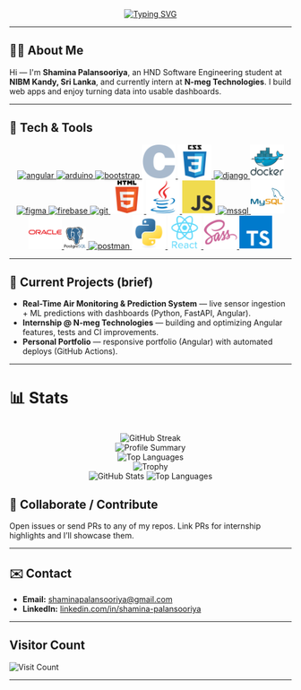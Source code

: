 <div align="center">
  <a href="https://git.io/typing-svg">
    <img src="https://readme-typing-svg.demolab.com?font=Fira+Code&weight=500&size=48&pause=1000&center=true&width=900&height=120&lines=Shamina+Palansooriya+%F0%9F%91%8B" alt="Typing SVG" />
  </a>
</div>

---

## 👩‍💻 About Me
Hi — I'm **Shamina Palansooriya**, an HND Software Engineering student at **NIBM Kandy, Sri Lanka**, and currently intern at **N-meg Technologies**. I build web apps and enjoy turning data into usable dashboards.

---

## 🧰 Tech & Tools
<p align="center">
  <a href="https://angular.io" target="_blank" rel="noreferrer">
    <img src="https://angular.io/assets/images/logos/angular/angular.svg" alt="angular" width="60" height="60"/>
  </a>
  <a href="https://www.arduino.cc/" target="_blank" rel="noreferrer">
    <img src="https://cdn.worldvectorlogo.com/logos/arduino-1.svg" alt="arduino" width="60" height="60"/>
  </a>
  <a href="https://getbootstrap.com" target="_blank" rel="noreferrer">
    <img src="https://github.com/Scar1109/skill-icons/blob/main/icons/Bootstrap.svg" alt="bootstrap" width="60" height="60"/>
  </a>
  <a href="https://www.cprogramming.com/" target="_blank" rel="noreferrer">
    <img src="https://raw.githubusercontent.com/devicons/devicon/master/icons/c/c-original.svg" alt="c" width="60" height="60"/>
  </a>
  <a href="https://www.w3schools.com/css/" target="_blank" rel="noreferrer">
    <img src="https://raw.githubusercontent.com/devicons/devicon/master/icons/css3/css3-original-wordmark.svg" alt="css3" width="60" height="60"/>
  </a>
  <a href="https://www.djangoproject.com/" target="_blank" rel="noreferrer">
    <img src="https://cdn.worldvectorlogo.com/logos/django.svg" alt="django" width="60" height="60"/>
  </a>
  <a href="https://www.docker.com/" target="_blank" rel="noreferrer">
    <img src="https://raw.githubusercontent.com/devicons/devicon/master/icons/docker/docker-original-wordmark.svg" alt="docker" width="60" height="60"/>
  </a>
  <a href="https://www.figma.com/" target="_blank" rel="noreferrer">
    <img src="https://www.vectorlogo.zone/logos/figma/figma-icon.svg" alt="figma" width="60" height="60"/>
  </a>
  <a href="https://firebase.google.com/" target="_blank" rel="noreferrer">
    <img src="https://www.vectorlogo.zone/logos/firebase/firebase-icon.svg" alt="firebase" width="60" height="60"/>
  </a>
  <a href="https://git-scm.com/" target="_blank" rel="noreferrer">
    <img src="https://www.vectorlogo.zone/logos/git-scm/git-scm-icon.svg" alt="git" width="60" height="60"/>
  </a>
  <a href="https://www.w3.org/html/" target="_blank" rel="noreferrer">
    <img src="https://raw.githubusercontent.com/devicons/devicon/master/icons/html5/html5-original-wordmark.svg" alt="html5" width="60" height="60"/>
  </a>
  <a href="https://www.java.com" target="_blank" rel="noreferrer">
    <img src="https://raw.githubusercontent.com/devicons/devicon/master/icons/java/java-original.svg" alt="java" width="60" height="60"/>
  </a>
  <a href="https://developer.mozilla.org/en-US/docs/Web/JavaScript" target="_blank" rel="noreferrer">
    <img src="https://raw.githubusercontent.com/devicons/devicon/master/icons/javascript/javascript-original.svg" alt="javascript" width="60" height="60"/>
  </a>
  <a href="https://www.microsoft.com/en-us/sql-server" target="_blank" rel="noreferrer">
    <img src="https://www.svgrepo.com/show/303229/microsoft-sql-server-logo.svg" alt="mssql" width="60" height="60"/>
  </a>
  <a href="https://www.mysql.com/" target="_blank" rel="noreferrer">
    <img src="https://raw.githubusercontent.com/devicons/devicon/master/icons/mysql/mysql-original-wordmark.svg" alt="mysql" width="60" height="60"/>
  </a>
  <a href="https://www.oracle.com/" target="_blank" rel="noreferrer">
    <img src="https://raw.githubusercontent.com/devicons/devicon/master/icons/oracle/oracle-original.svg" alt="oracle" width="60" height="60"/>
  </a>
  <a href="https://www.postgresql.org" target="_blank" rel="noreferrer">
    <img src="https://raw.githubusercontent.com/devicons/devicon/master/icons/postgresql/postgresql-original-wordmark.svg" alt="postgresql" width="40" height="40"/>
  </a>
  <a href="https://postman.com" target="_blank" rel="noreferrer">
    <img src="https://www.vectorlogo.zone/logos/getpostman/getpostman-icon.svg" alt="postman" width="60" height="60"/>
  </a>
  <a href="https://www.python.org" target="_blank" rel="noreferrer">
    <img src="https://raw.githubusercontent.com/devicons/devicon/master/icons/python/python-original.svg" alt="python" width="60" height="60"/>
  </a>
  <a href="https://reactjs.org/" target="_blank" rel="noreferrer">
    <img src="https://raw.githubusercontent.com/devicons/devicon/master/icons/react/react-original-wordmark.svg" alt="react" width="60" height="60"/>
  </a>
  <a href="https://sass-lang.com" target="_blank" rel="noreferrer">
    <img src="https://raw.githubusercontent.com/devicons/devicon/master/icons/sass/sass-original.svg" alt="sass" width="60" height="60"/>
  </a>
  <a href="https://www.typescriptlang.org/" target="_blank" rel="noreferrer">
    <img src="https://raw.githubusercontent.com/devicons/devicon/master/icons/typescript/typescript-original.svg" alt="typescript" width="60" height="60"/>
  </a>
</p>


---

## 🚀 Current Projects (brief)
- **Real-Time Air Monitoring & Prediction System** — live sensor ingestion + ML predictions with dashboards (Python, FastAPI, Angular).  
- **Internship @ N-meg Technologies** — building and optimizing Angular features, tests and CI improvements.  
- **Personal Portfolio** — responsive portfolio (Angular) with automated deploys (GitHub Actions).


---
# 📊 Stats

<div align="center">
  <br/>
  <!-- Typing header (your existing one is kept separately above — remove if duplicated) -->
  <!-- GitHub streak / summary / top-langs / trophy -->
  <img src="https://github-readme-streak-stats.herokuapp.com/?user=shamina-dev&theme=dracula" alt="GitHub Streak" />
  <br/>
  <img src="https://github-profile-summary-cards.vercel.app/api/cards/profile-details?username=shamina-dev&theme=dracula" alt="Profile Summary" />
  <br/>
  <img height="160" src="https://github-readme-stats.vercel.app/api/top-langs/?username=shamina-dev&layout=compact&card_width=300&langs_count=4" alt="Top Languages" />
  <br/>
  <img src="https://github-profile-trophy.vercel.app/?username=shamina-dev&theme=buefy&row=1&column=6" alt="Trophy" />
  <br/>
  <!-- Compact main stats -->
  <img height="140" src="https://github-readme-stats.vercel.app/api?username=shamina-dev&count_private=true&show_icons=true&theme=swift" alt="GitHub Stats"/>
  <img height="140" src="https://github-readme-stats.vercel.app/api/top-langs/?username=shamina-dev&layout=compact&card_width=340&langs_count=6" alt="Top Languages"/>
</div>


## 🤝 Collaborate / Contribute
Open issues or send PRs to any of my repos. Link PRs for internship highlights and I’ll showcase them.

---

## ✉️ Contact
- **Email:** shaminapalansooriya@gmail.com  
- **LinkedIn:** [linkedin.com/in/shamina-palansooriya](https://www.linkedin.com/public-profile/settings?lipi=urn%3Ali%3Apage%3Ad_flagship3_profile_self_edit_contact-info%3BPmCrYHznQQaT2EDw5P1eAw%3D%3D)

---

##  Visitor Count
![Visit Count](https://count.getloli.com/@shamina-dev?name=shamina-dev&theme=booru-twifanartsfw&padding=7&offset=0&align=top&scale=1&pixelated=1&darkmode=auto)

---

